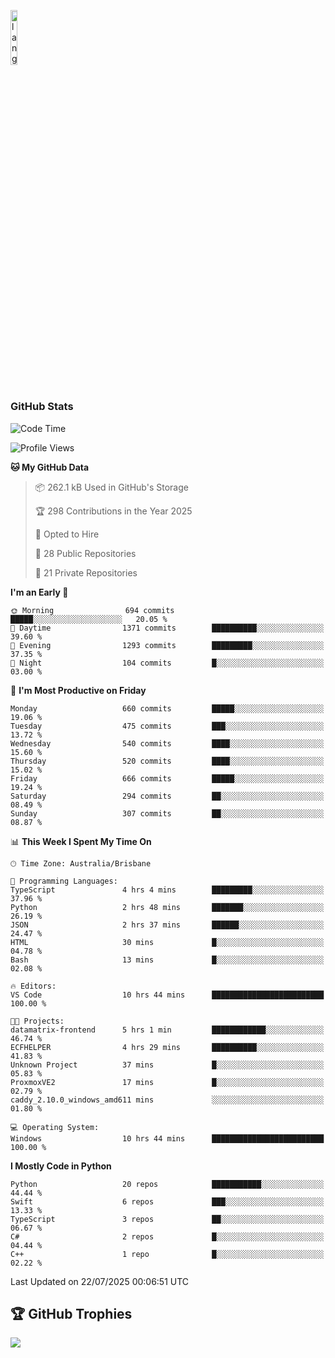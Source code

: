 <p align="left"><img width=15%" src="https://github.com/alansmathew/alansmathew/raw/master/lang.gif" alt="lang image here" /></p>

# <h3 align="left">GitHub Stats</h3>

<!--START_SECTION:waka-->
![Code Time](http://img.shields.io/badge/Code%20Time-604%20hrs%2021%20mins-blue)

![Profile Views](http://img.shields.io/badge/Profile%20Views-3-blue)

**🐱 My GitHub Data** 

> 📦 262.1 kB Used in GitHub's Storage 
 > 
> 🏆 298 Contributions in the Year 2025
 > 
> 💼 Opted to Hire
 > 
> 📜 28 Public Repositories 
 > 
> 🔑 21 Private Repositories 
 > 
**I'm an Early 🐤** 

```text
🌞 Morning                694 commits         █████░░░░░░░░░░░░░░░░░░░░   20.05 % 
🌆 Daytime                1371 commits        ██████████░░░░░░░░░░░░░░░   39.60 % 
🌃 Evening                1293 commits        █████████░░░░░░░░░░░░░░░░   37.35 % 
🌙 Night                  104 commits         █░░░░░░░░░░░░░░░░░░░░░░░░   03.00 % 
```
📅 **I'm Most Productive on Friday** 

```text
Monday                   660 commits         █████░░░░░░░░░░░░░░░░░░░░   19.06 % 
Tuesday                  475 commits         ███░░░░░░░░░░░░░░░░░░░░░░   13.72 % 
Wednesday                540 commits         ████░░░░░░░░░░░░░░░░░░░░░   15.60 % 
Thursday                 520 commits         ████░░░░░░░░░░░░░░░░░░░░░   15.02 % 
Friday                   666 commits         █████░░░░░░░░░░░░░░░░░░░░   19.24 % 
Saturday                 294 commits         ██░░░░░░░░░░░░░░░░░░░░░░░   08.49 % 
Sunday                   307 commits         ██░░░░░░░░░░░░░░░░░░░░░░░   08.87 % 
```


📊 **This Week I Spent My Time On** 

```text
🕑︎ Time Zone: Australia/Brisbane

💬 Programming Languages: 
TypeScript               4 hrs 4 mins        █████████░░░░░░░░░░░░░░░░   37.96 % 
Python                   2 hrs 48 mins       ███████░░░░░░░░░░░░░░░░░░   26.19 % 
JSON                     2 hrs 37 mins       ██████░░░░░░░░░░░░░░░░░░░   24.47 % 
HTML                     30 mins             █░░░░░░░░░░░░░░░░░░░░░░░░   04.78 % 
Bash                     13 mins             █░░░░░░░░░░░░░░░░░░░░░░░░   02.08 % 

🔥 Editors: 
VS Code                  10 hrs 44 mins      █████████████████████████   100.00 % 

🐱‍💻 Projects: 
datamatrix-frontend      5 hrs 1 min         ████████████░░░░░░░░░░░░░   46.74 % 
ECFHELPER                4 hrs 29 mins       ██████████░░░░░░░░░░░░░░░   41.83 % 
Unknown Project          37 mins             █░░░░░░░░░░░░░░░░░░░░░░░░   05.83 % 
ProxmoxVE2               17 mins             █░░░░░░░░░░░░░░░░░░░░░░░░   02.79 % 
caddy_2.10.0_windows_amd611 mins             ░░░░░░░░░░░░░░░░░░░░░░░░░   01.80 % 

💻 Operating System: 
Windows                  10 hrs 44 mins      █████████████████████████   100.00 % 
```

**I Mostly Code in Python** 

```text
Python                   20 repos            ███████████░░░░░░░░░░░░░░   44.44 % 
Swift                    6 repos             ███░░░░░░░░░░░░░░░░░░░░░░   13.33 % 
TypeScript               3 repos             ██░░░░░░░░░░░░░░░░░░░░░░░   06.67 % 
C#                       2 repos             █░░░░░░░░░░░░░░░░░░░░░░░░   04.44 % 
C++                      1 repo              █░░░░░░░░░░░░░░░░░░░░░░░░   02.22 % 
```




 Last Updated on 22/07/2025 00:06:51 UTC
<!--END_SECTION:waka-->

## 🏆 GitHub Trophies

![](https://github-profile-trophy.vercel.app/?username=samh06&theme=discord&no-frame=true&no-bg=false&margin-w=4)
